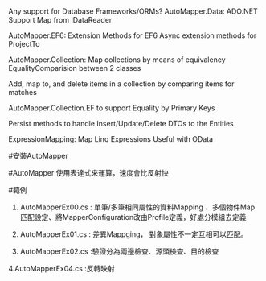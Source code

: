 ﻿#
Any support for Database Frameworks/ORMs?
AutoMapper.Data: ADO.NET Support
Map from IDataReader

AutoMapper.EF6: Extension Methods for EF6
Async extension methods for ProjectTo

AutoMapper.Collection: Map collections by means of equivalency
EqualityComparision between 2 classes

Add, map to, and delete items in a collection by comparing items for matches

AutoMapper.Collection.EF to support Equality by Primary Keys

Persist methods to handle Insert/Update/Delete DTOs to the Entities

ExpressionMapping: Map Linq Expressions
Useful with OData

#安裝AutoMapper

#AutoMapper
使用表達式來運算，速度會比反射快

#範例
1. AutoMapperEx00.cs : 單筆/多筆相同屬性的資料Mapping 、多個物件Map匹配設定、將MapperConfiguration改由Profile定義，好處分模組去定義

2. AutoMapperEx01.cs : 差異Mappging， 對象屬性不一定互相可以匹配。

3. AutoMapperEx02.cs :驗證分為兩邊檢查、源頭檢查、目的檢查

4.AutoMapperEx04.cs :反轉映射